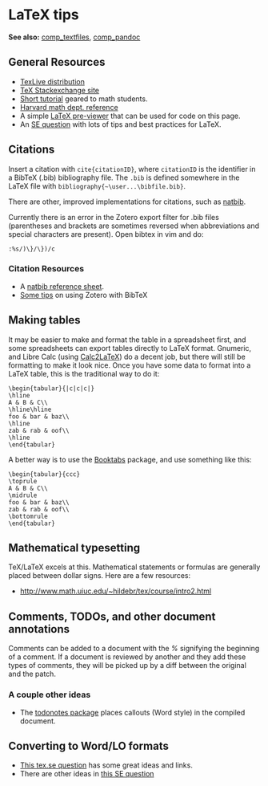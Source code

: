 # LaTeX tips

**See also:** [comp_textfiles](comp_textfiles.md), [comp_pandoc](comp_pandoc.md)

## General Resources

* [TexLive distribution](http://www.tug.org/texlive/)
* [TeX Stackexchange site](https://tex.stackexchange.com)
* [Short tutorial](http://www.math.uiuc.edu/~hildebr/tex/course/) geared to math students.
* [Harvard math dept. reference](http://www.math.harvard.edu/texman/)
* A simple [LaTeX pre-viewer](http://www.tlhiv.org/ltxpreview/) that can be used for code on this page.
* An [SE question](http://stackoverflow.com/q/193298/1282366) with lots of tips and best practices for LaTeX.

## Citations

Insert a citation with `cite{citationID}`, where `citationID` is the
identifier in a BibTeX (.bib) bibliography file. The `.bib` is defined
somewhere in the LaTeX file with `bibliography{~\user...\bibfile.bib}`.

There are other, improved implementations for citations, such as
[natbib](http://www.ctan.org/tex-archive/macros/latex/contrib/natbib).

Currently there is an error in the Zotero export filter for .bib files
(parentheses and brackets are sometimes reversed when abbreviations and
special characters are present). Open bibtex in vim and do:

    :%s/)\}/\})/c

### Citation Resources

* A [natbib reference sheet](http://merkel.zoneo.net/Latex/natbib.php).
* [Some tips](http://libguides.mit.edu/content.php?pid=55482&sid=406343#6) on using Zotero with BibTeX

## Making tables

It may be easier to make and format the table in a spreadsheet first,
and some spreadsheets can export tables directly to LaTeX format.
Gnumeric, and Libre Calc (using
[Calc2LaTeX](http://calc2latex.sourceforge.net/)) do a decent
job, but there will still be formatting to make it look nice. Once you
have some data to format into a LaTeX table, this is the traditional way
to do it:

~~~{.latex}
\begin{tabular}{|c|c|c|}
\hline
A & B & C\\
\hline\hline
foo & bar & baz\\
\hline
zab & rab & oof\\
\hline
\end{tabular}
~~~

A better way is to use the
[Booktabs](http://www.tex.ac.uk/tex-archive/macros/latex/contrib/booktabs/)
package, and use something like this:

~~~{.latex}
\begin{tabular}{ccc}
\toprule
A & B & C\\
\midrule
foo & bar & baz\\
zab & rab & oof\\
\bottomrule
\end{tabular}
~~~

## Mathematical typesetting

TeX/LaTeX excels at this. Mathematical statements or formulas are
generally placed between dollar signs. Here are a few resources:

-   <http://www.math.uiuc.edu/~hildebr/tex/course/intro2.html>

## Comments, TODOs, and other document annotations

Comments can be added to a document with the *%* signifying the
beginning of a comment. If a document is reviewed by another and they
add these types of comments, they will be picked up by a diff between
the original and the patch.

### A couple other ideas

* The [todonotes package](http://ctan.org/pkg/todonotes) places callouts (Word style) in the compiled document.

## Converting to Word/LO formats

* [This tex.se question](http://tex.stackexchange.com/q/4145) has some great ideas and links.
* There are other ideas in [this SE question](http://stackoverflow.com/q/615738/1282366)
